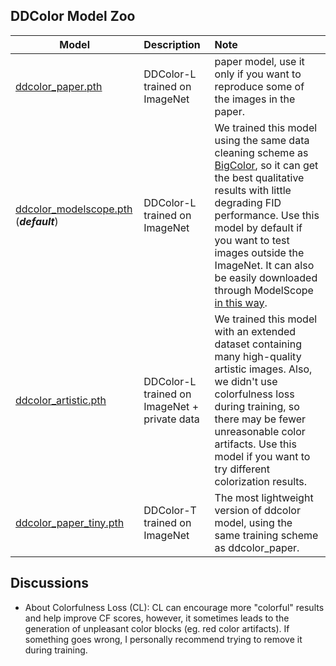 ## DDColor Model Zoo

| Model                 | Description          |  Note |
| ---------------------- | :------------------ | :-----|
| [ddcolor_paper.pth](https://huggingface.co/piddnad/DDColor-models/resolve/main/ddcolor_paper.pth)      | DDColor-L trained on ImageNet   | paper model, use it only if you want to reproduce some of the images in the paper.
| [ddcolor_modelscope.pth](https://huggingface.co/piddnad/DDColor-models/resolve/main/ddcolor_modelscope.pth) (***default***)  | DDColor-L trained on ImageNet   | We trained this model using the same data cleaning scheme as [BigColor](https://github.com/KIMGEONUNG/BigColor/issues/2#issuecomment-1196287574), so it can get the best qualitative results with little degrading FID performance. Use this model by default if you want to test images outside the ImageNet. It can also be easily downloaded through ModelScope [in this way](README.md#inference-with-modelscope-library).
| [ddcolor_artistic.pth](https://huggingface.co/piddnad/DDColor-models/resolve/main/ddcolor_artistic.pth) | DDColor-L trained on ImageNet + private data | We trained this model with an extended dataset containing many high-quality artistic images. Also, we didn't use colorfulness loss during training, so there may be fewer unreasonable color artifacts. Use this model if you want to try different colorization results.
| [ddcolor_paper_tiny.pth](https://huggingface.co/piddnad/DDColor-models/resolve/main/ddcolor_paper_tiny.pth) | DDColor-T trained on ImageNet   | The most lightweight version of ddcolor model, using the same training scheme as ddcolor_paper.

## Discussions

* About Colorfulness Loss (CL): CL can encourage more "colorful" results and help improve CF scores, however, it sometimes leads to the generation of unpleasant color blocks (eg. red color artifacts). If something goes wrong, I personally recommend trying to remove it during training.

